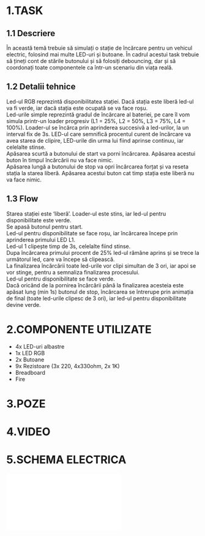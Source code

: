   # 1.TASK
  ## 1.1 Descriere
În această temă trebuie să simulați o stație de încărcare pentru un vehicul electric, folosind mai multe LED-uri și butoane. În cadrul acestui task trebuie să țineți cont de stările butonului și să folosiți debouncing, dar și să coordonați toate componentele ca într-un scenariu din viața reală.
  ## 1.2 Detalii tehnice
Led-ul RGB reprezintă disponibilitatea stației. Dacă stația este liberă led-ul va fi verde, iar dacă stația este ocupată se va face roșu.<br />
Led-urile simple reprezintă gradul de încărcare al bateriei, pe care îl vom simula printr-un loader progresiv (L1 = 25%, L2 = 50%, L3 = 75%, L4 = 100%). Loader-ul se încărca prin aprinderea succesivă a led-urilor, la un interval fix de 3s. LED-ul care semnifică procentul curent de încărcare va avea starea de clipire, LED-urile din urma lui fiind aprinse continuu, iar celelalte stinse.<br />
Apăsarea scurtă a butonului de start va porni încărcarea. Apăsarea acestui buton în timpul încărcării nu va face nimic.<br />
Apăsarea lungă a butonului de stop va opri încărcarea forțat și va reseta stația la starea liberă. Apăsarea acestui buton cat timp stația este liberă nu va face nimic.<br />
  ## 1.3 Flow
Starea stației este ‘liberă’. Loader-ul este stins, iar led-ul pentru disponibilitate este verde.<br />
Se apasă butonul pentru start.<br />
Led-ul pentru disponibilitate se face roșu, iar încărcarea începe prin aprinderea primului LED L1.<br />
Led-ul 1 clipește timp de 3s, celelalte fiind stinse.<br />
Dupa încărcarea primului procent de 25% led-ul rămâne aprins și se trece la următorul led, care va începe să clipească.<br />
La finalizarea încărcării toate led-urile vor clipi simultan de 3 ori, iar apoi se vor stinge, pentru a semnaliza finalizarea procesului.<br />
Led-ul pentru disponibilitate se face verde.<br />
Dacă oricând de la pornirea încărcării până la finalizarea acesteia este apăsat lung (min 1s) butonul de stop, încărcarea se întrerupe prin animația de final (toate led-urile clipesc de 3 ori), iar led-ul pentru disponibilitate devine verde.<br />
  # 2.COMPONENTE UTILIZATE
  * 4x LED-uri albastre
  * 1x LED RGB 
  * 2x Butoane 
  * 9x Rezistoare (3x 220, 4x330ohm, 2x 1K)
  * Breadboard
  * Fire
  # 3.POZE
  # 4.VIDEO
  # 5.SCHEMA ELECTRICA
  ![plot](./media/Grand%20Luulia.pdf)
